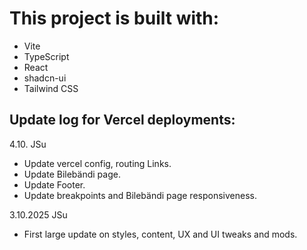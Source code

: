 # This project is built with:

- Vite
- TypeScript
- React
- shadcn-ui
- Tailwind CSS


## Update log for Vercel deployments:
4.10. JSu
* Update vercel config, routing Links.
* Update Bilebändi page.
* Update Footer.
* Update breakpoints and Bilebändi page responsiveness.

3.10.2025 JSu
* First large update on styles, content, UX and UI tweaks and mods.
